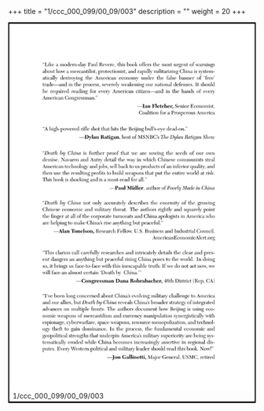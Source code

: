 +++
title = "1/ccc_000_099/00_09/003"
description = ""
weight = 20
+++

<table style="border:2px solid black;max-width:800px;max-height:800px;" 
><tr><td><img class="center-fit-jpg"
src="/jpg_/out_jpg_dbc_003.jpg"  >1/ccc_000_099/00_09/003</img></td></tr></table>